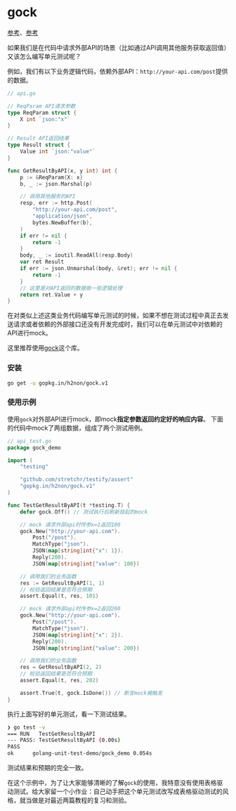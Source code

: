 # gock

[参考](https://pkg.go.dev/github.com/h2non/gock#section-readme)、[参考](https://www.liwenzhou.com/posts/Go/golang-unit-test-1/#autoid-0-1-0)

如果我们是在代码中请求外部API的场景（比如通过API调用其他服务获取返回值）又该怎么编写单元测试呢？

例如，我们有以下业务逻辑代码，依赖外部API：`http://your-api.com/post`提供的数据。

```go
// api.go

// ReqParam API请求参数
type ReqParam struct {
	X int `json:"x"`
}

// Result API返回结果
type Result struct {
	Value int `json:"value"`
}

func GetResultByAPI(x, y int) int {
	p := &ReqParam{X: x}
	b, _ := json.Marshal(p)

	// 调用其他服务的API
	resp, err := http.Post(
		"http://your-api.com/post",
		"application/json",
		bytes.NewBuffer(b),
	)
	if err != nil {
		return -1
	}
	body, _ := ioutil.ReadAll(resp.Body)
	var ret Result
	if err := json.Unmarshal(body, &ret); err != nil {
		return -1
	}
	// 这里是对API返回的数据做一些逻辑处理
	return ret.Value + y
}
```

在对类似上述这类业务代码编写单元测试的时候，如果不想在测试过程中真正去发送请求或者依赖的外部接口还没有开发完成时，我们可以在单元测试中对依赖的API进行mock。

这里推荐使用[gock](https://github.com/h2non/gock)这个库。

### 安装

```bash
go get -u gopkg.in/h2non/gock.v1
```

### 使用示例

使用`gock`对外部API进行mock，即mock**指定参数返回约定好的响应内容**。 下面的代码中mock了两组数据，组成了两个测试用例。

```go
// api_test.go
package gock_demo

import (
	"testing"

	"github.com/stretchr/testify/assert"
	"gopkg.in/h2non/gock.v1"
)

func TestGetResultByAPI(t *testing.T) {
	defer gock.Off() // 测试执行后刷新挂起的mock

	// mock 请求外部api时传参x=1返回100
	gock.New("http://your-api.com").
		Post("/post").
		MatchType("json").
		JSON(map[string]int{"x": 1}).
		Reply(200).
		JSON(map[string]int{"value": 100})

	// 调用我们的业务函数
	res := GetResultByAPI(1, 1)
	// 校验返回结果是否符合预期
	assert.Equal(t, res, 101)

	// mock 请求外部api时传参x=2返回200
	gock.New("http://your-api.com").
		Post("/post").
		MatchType("json").
		JSON(map[string]int{"x": 2}).
		Reply(200).
		JSON(map[string]int{"value": 200})

	// 调用我们的业务函数
	res = GetResultByAPI(2, 2)
	// 校验返回结果是否符合预期
	assert.Equal(t, res, 202)

	assert.True(t, gock.IsDone()) // 断言mock被触发
}
```

执行上面写好的单元测试，看一下测试结果。

```bash
❯ go test -v
=== RUN   TestGetResultByAPI
--- PASS: TestGetResultByAPI (0.00s)
PASS
ok      golang-unit-test-demo/gock_demo 0.054s
```

测试结果和预期的完全一致。

在这个示例中，为了让大家能够清晰的了解`gock`的使用，我特意没有使用表格驱动测试。给大家留一个小作业：自己动手把这个单元测试改写成表格驱动测试的风格，就当做是对最近两篇教程的复习和测验。